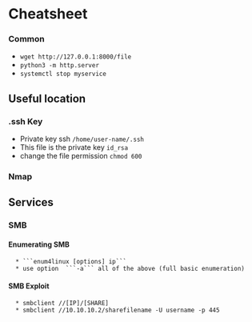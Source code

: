 # Cheatsheet

### Common 
* ```wget http://127.0.0.1:8000/file```
* ```python3 -m http.server```
* ```systemctl stop myservice```

## Useful location  
  ### .ssh Key 
   * Private key ssh ```/home/user-name/.ssh```
   * This file is the private key ```id_rsa```
   * change the file permission ``` chmod 600 ```

  ### Nmap

## Services  
 ### SMB
   #### Enumerating SMB
      * ```enum4linux [options] ip```
      * use option  ```-a``` all of the above (full basic enumeration)

  #### SMB Exploit
      * smbclient //[IP]/[SHARE]
      * smbclient //10.10.10.2/sharefilename -U username -p 445
